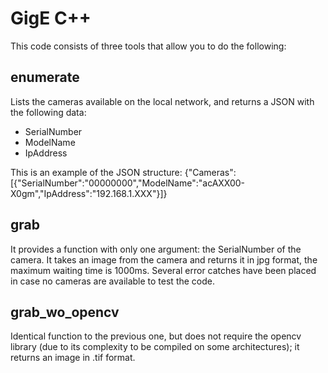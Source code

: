 # GigE C++

This code consists of three tools that allow you to do the following:

## enumerate
Lists the cameras available on the local network, and returns a JSON with the following data:

- SerialNumber
- ModelName
- IpAddress

This is an example of the JSON structure:
{"Cameras":[{"SerialNumber":"00000000","ModelName":"acAXX00-X0gm","IpAddress":"192.168.1.XXX"}]}

## grab
It provides a function with only one argument: the SerialNumber of the camera. It takes an image from the camera and returns it in jpg format, the maximum waiting time is 1000ms.
Several error catches have been placed in case no cameras are available to test the code.

## grab_wo_opencv
Identical function to the previous one, but does not require the opencv library (due to its complexity to be compiled on some architectures); it returns an image in .tif format.



